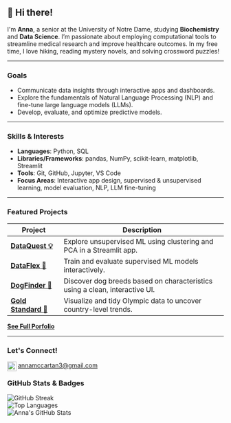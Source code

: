 ## :sunflower: Hi there!

I'm **Anna**, a senior at the University of Notre Dame, studying **Biochemistry** and **Data Science**. I’m passionate about employing computational tools to streamline medical research and improve healthcare outcomes. In my free time, I love hiking, reading mystery novels, and solving crossword puzzles!

---

### Goals
- Communicate data insights through interactive apps and dashboards.  
- Explore the fundamentals of Natural Language Processing (NLP) and fine-tune large language models (LLMs).  
- Develop, evaluate, and optimize predictive models. 

---

### Skills & Interests

- **Languages**: Python, SQL  
- **Libraries/Frameworks**: pandas, NumPy, scikit-learn, matplotlib, Streamlit  
- **Tools**: Git, GitHub, Jupyter, VS Code  
- **Focus Areas**: Interactive app design, supervised & unsupervised learning, model evaluation, NLP, LLM fine-tuning  

---

### Featured Projects

| Project | Description |
|--------|-------------|
| [**DataQuest 💡**](https://github.com/annamccartan3/MCCARTAN-Data-Science-Portfolio/tree/main/MLUnsupervisedApp) | Explore unsupervised ML using clustering and PCA in a Streamlit app. |
| [**DataFlex 🤖**](https://github.com/annamccartan3/MCCARTAN-Data-Science-Portfolio/tree/main/MLStreamlitApp) | Train and evaluate supervised ML models interactively. |
| [**DogFinder 🐶**](https://github.com/annamccartan3/MCCARTAN-Data-Science-Portfolio/tree/main/basic_streamlit_app) | Discover dog breeds based on characteristics using a clean, interactive UI. |
| [**Gold Standard 🏅**](https://github.com/annamccartan3/MCCARTAN-Data-Science-Portfolio/tree/main/TidyData-Project) | Visualize and tidy Olympic data to uncover country-level trends. |

[**See Full Porfolio**](https://github.com/annamccartan3/MCCARTAN-Data-Science-Portfolio)
  
---

### Let's Connect!
[<img align="left" alt="codeSTACKr | LinkedIn" width="22px" src="https://cdn.jsdelivr.net/npm/simple-icons@v3/icons/linkedin.svg" />][linkedin]
[annamccartan3@gmail.com](annamccartan3@gmail.com)


[linkedin]: https://www.linkedin.com/in/anna-mccartan/

### GitHub Stats & Badges
![GitHub Streak](https://github-readme-streak-stats.herokuapp.com?user=annamccartan3&theme=default)  
![Top Languages](https://github-readme-stats.vercel.app/api/top-langs/?username=annamccartan3&layout=compact)  
![Anna's GitHub Stats](https://github-readme-stats.vercel.app/api?username=annamccartan3&show_icons=true&theme=default)  
